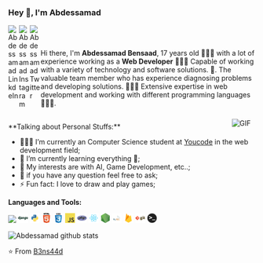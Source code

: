### Hey 👋, I'm Abdessamad

<a href="https://www.linkedin.com/in/B3ns44d/">
  <img align="left" alt="Abdessamad LinkdeIn" width="22px" src="https://cdn.jsdelivr.net/npm/simple-icons@v3/icons/linkedin.svg" />
</a>
<a href="https://www.instagram.com/b3ns44d/">
  <img align="left" alt="Abdessamad Instagram" width="22px" src="https://cdn.jsdelivr.net/npm/simple-icons@v3/icons/instagram.svg" />
</a>
<a href="https://www.twitter.com/B3ns44d">
  <img align="left" alt="Abdessamad Twitter" width="22px" src="https://cdn.jsdelivr.net/npm/simple-icons@v3/icons/twitter.svg" />
</a>

<br />
<br />

Hi there, I'm **Abdessamad Bensaad**, 17 years old 👨🏽‍💼 with a lot of experience working as a **Web Developer** 👨🏽‍💻 Capable of working with a variety of technology and software solutions. 🚀. The valuable team member who has experience diagnosing problems and developing solutions. 👨🏽‍💻 Extensive expertise in web development and working with different programming languages👨🏽‍💼. 

  <img align="right" style="padding: 10px;" alt="GIF" src="https://media.giphy.com/media/jTNG3RF6EwbkpD4LZx/giphy.gif" />
<br />
**Talking about Personal Stuffs:**

- 👨🏽‍💻 I’m currently an Computer Science student at [Youcode](https://www.youcodema/) in the web development field;
- 🌱 I’m currently learning everything 🤣; 
- 🤔 My interests are with AI, Game Development, etc..;
- 💬 if you have any question feel free to ask;
- ⚡ Fun fact: I love to draw and play games;


**Languages and Tools:**  

<code><img height="20" src="https://pytorch.org/assets/images/pytorch-logo.png"></code>
<code><img height="20" src="https://raw.githubusercontent.com/github/explore/80688e429a7d4ef2fca1e82350fe8e3517d3494d/topics/django/django.png"></code>
<code><img height="20" src="https://raw.githubusercontent.com/github/explore/80688e429a7d4ef2fca1e82350fe8e3517d3494d/topics/python/python.png"></code>
<code><img height="20" src="https://raw.githubusercontent.com/github/explore/80688e429a7d4ef2fca1e82350fe8e3517d3494d/topics/html/html.png"></code>
<code><img height="20" src="https://raw.githubusercontent.com/github/explore/80688e429a7d4ef2fca1e82350fe8e3517d3494d/topics/css/css.png"></code>
<code><img height="20" src="https://raw.githubusercontent.com/github/explore/80688e429a7d4ef2fca1e82350fe8e3517d3494d/topics/javascript/javascript.png"></code>
<code><img height="20" src="https://raw.githubusercontent.com/github/explore/80688e429a7d4ef2fca1e82350fe8e3517d3494d/topics/php/php.png"></code>
<code><img height="20" src="https://raw.githubusercontent.com/github/explore/80688e429a7d4ef2fca1e82350fe8e3517d3494d/topics/react/react.png"></code>
<code><img height="20" src="https://raw.githubusercontent.com/github/explore/80688e429a7d4ef2fca1e82350fe8e3517d3494d/topics/nodejs/nodejs.png"></code>
<code><img height="20" src="https://raw.githubusercontent.com/github/explore/80688e429a7d4ef2fca1e82350fe8e3517d3494d/topics/mysql/mysql.png"></code>
<code><img height="20" src="https://raw.githubusercontent.com/github/explore/80688e429a7d4ef2fca1e82350fe8e3517d3494d/topics/firebase/firebase.png"></code>
<code><img height="20" src="https://raw.githubusercontent.com/github/explore/80688e429a7d4ef2fca1e82350fe8e3517d3494d/topics/git/git.png"></code>
<code><img height="20" src="https://raw.githubusercontent.com/github/explore/80688e429a7d4ef2fca1e82350fe8e3517d3494d/topics/terminal/terminal.png"></code>

![Abdessamad github stats](https://github-readme-stats.vercel.app/api?username=B3ns44d&show_icons=true&hide_border=true&theme=vue-dark)

⭐️ From [B3ns44d](https://github.com/B3ns44d)
